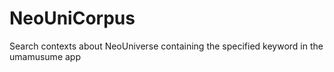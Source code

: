 # NeoUniCorpus
Search contexts about NeoUniverse containing the specified keyword in the umamusume app
